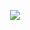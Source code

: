 <p align="center">
<img src="https://readme-typing-svg.herokuapp.com?color=000000&center=true&vCenter=true&multiline=true&height=85&lines=Full%2FHD%2Fจังบักสัง;Wiseplay+Link">
</p>
